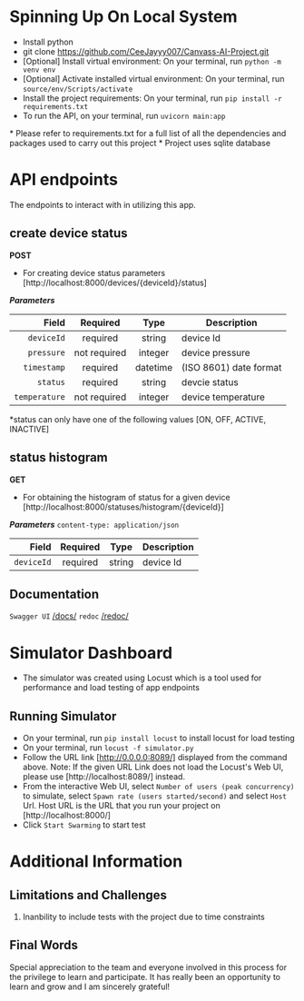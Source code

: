 # Spinning Up On Local System

- Install python
- git clone https://github.com/CeeJayyy007/Canvass-AI-Project.git
- [Optional] Install virtual environment: On your terminal, run `python -m venv env`
- [Optional] Activate installed virtual environment: On your terminal, run `source/env/Scripts/activate`
- Install the project requirements: On your terminal, run `pip install -r requirements.txt`
- To run the API, on your terminal, run `uvicorn main:app`

\* Please refer to requirements.txt for a full list of all the dependencies and packages used to carry out this project \* Project uses sqlite database

# API endpoints

The endpoints to interact with in utilizing this app.

## create device status

**POST**

- For creating device status parameters
  [http://localhost:8000/devices/{deviceId}/status]

**_Parameters_**

|         Field |   Required   |   Type   | Description            |
| ------------: | :----------: | :------: | ---------------------- |
|    `deviceId` |   required   |  string  | device Id              |
|    `pressure` | not required | integer  | device pressure        |
|   `timestamp` |   required   | datetime | (ISO 8601) date format |
|      `status` |   required   |  string  | devcie status          |
| `temperature` | not required | integer  | device temperature     |

\*status can only have one of the following values [ON, OFF, ACTIVE, INACTIVE]

## status histogram

**GET**

- For obtaining the histogram of status for a given device
  [http://localhost:8000/statuses/histogram/{deviceId}]

**_Parameters_**
`content-type: application/json`

|      Field | Required |  Type  | Description |
| ---------: | :------: | :----: | ----------- |
| `deviceId` | required | string | device Id   |

## Documentation

`Swagger UI` [/docs/](#schema/swagger-ui/)
`redoc` [/redoc/](#schema/redoc/)

# Simulator Dashboard

- The simulator was created using Locust which is a tool used for performance and load testing of app endpoints

## Running Simulator

- On your terminal, run `pip install locust` to install locust for load testing
- On your terminal, run `locust -f simulator.py`
- Follow the URL link [http://0.0.0.0:8089/] displayed from the command above. Note: If the given URL Link does not load the Locust's Web UI, please use [http://localhost:8089/] instead.
- From the interactive Web UI, select `Number of users (peak concurrency)` to simulate, select `Spawn rate (users started/second)`
  and select `Host` Url. Host URL is the URL that you run your project on [http://localhost:8000/]
- Click `Start Swarming` to start test

# Additional Information

## Limitations and Challenges

1. Inanbility to include tests with the project due to time constraints

## Final Words

Special appreciation to the team and everyone involved in this process for the privilege to learn and participate. It has really been an opportunity to learn and grow and I am sincerely grateful!
